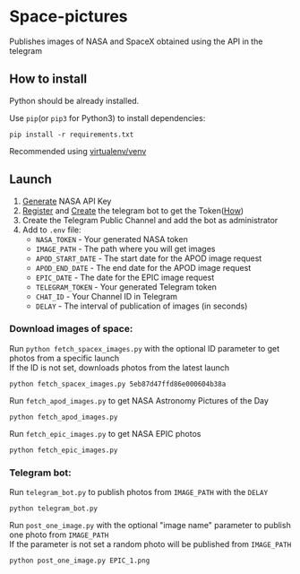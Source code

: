 # Space-pictures

Publishes images of NASA and SpaceX obtained using the API in the telegram

## How to install ##

Python should be already installed.  

Use `pip`(or `pip3` for Python3) to install dependencies:

```commandline
pip install -r requirements.txt
```

Recommended using [virtualenv/venv](https://docs.python.org/3/library/venv.html)

## Launch ##

1) [Generate](https://api.nasa.gov) NASA API Key
2) [Register](https://web.telegram.org/k/) and [Create](https://telegram.me/BotFather) the telegram bot to get the Token([How](https://learn.microsoft.com/en-us/azure/bot-service/bot-service-channel-connect-telegram?view=azure-bot-service-4.0))
3) Create the Telegram Public Channel and add the bot as administrator
4) Add to `.env` file:
    - `NASA_TOKEN` - Your generated NASA token
    - `IMAGE_PATH` - The path where you will get images
    - `APOD_START_DATE` - The start date for the APOD image request
    - `APOD_END_DATE` - The end date for the APOD image request
    - `EPIC_DATE` - The date for the EPIC image request
    - `TELEGRAM_TOKEN` - Your generated Telegram token
    - `CHAT_ID` - Your Channel ID in Telegram
    - `DELAY` - The interval of publication of images (in seconds)

### Download images of space: ###

Run `python fetch_spacex_images.py` with the optional ID parameter to get photos from a specific launch  
If the ID is not set, downloads photos from the latest launch

```commandline
python fetch_spacex_images.py 5eb87d47ffd86e000604b38a
```

Run `fetch_apod_images.py` to get NASA Astronomy Pictures of the Day

```commandline
python fetch_apod_images.py
```

Run `fetch_epic_images.py` to get NASA EPIC photos

```commandline
python fetch_epic_images.py
```

### Telegram bot: ###

Run `telegram_bot.py` to publish photos from `IMAGE_PATH` with the `DELAY`

```commandline
python telegram_bot.py
```

Run `post_one_image.py` with the optional "image name" parameter to publish one photo from `IMAGE_PATH`  
If the parameter is not set a random photo will be published from `IMAGE_PATH`

```commandline
python post_one_image.py EPIC_1.png
```

